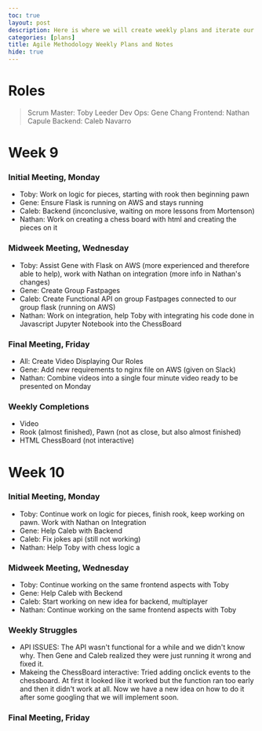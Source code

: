 ```yaml
---
toc: true
layout: post
description: Here is where we will create weekly plans and iterate our weekly plans.
categories: [plans]
title: Agile Methodology Weekly Plans and Notes
hide: true
---
```


# Roles
> Scrum Master: Toby Leeder
> Dev Ops: Gene Chang
> Frontend: Nathan Capule
> Backend: Caleb Navarro

# Week 9

### Initial Meeting, Monday
- Toby: Work on logic for pieces, starting with rook then beginning pawn
- Gene: Ensure Flask is running on AWS and stays running
- Caleb: Backend (inconclusive, waiting on more lessons from Mortenson)
- Nathan: Work on creating a chess board with html and creating the pieces on it

### Midweek Meeting, Wednesday
- Toby: Assist Gene with Flask on AWS (more experienced and therefore able to help), work with Nathan on integration (more info in Nathan's changes)
- Gene: Create Group Fastpages
- Caleb: Create Functional API on group Fastpages connected to our group flask (running on AWS)
- Nathan: Work on integration, help Toby with integrating his code done in Javascript Jupyter Notebook into the ChessBoard

### Final Meeting, Friday
- All: Create Video Displaying Our Roles
- Gene: Add new requirements to nginx file on AWS (given on Slack)
- Nathan: Combine videos into a single four minute video ready to be presented on Monday

### Weekly Completions
- Video
- Rook (almost finished), Pawn (not as close, but also almost finished)
- HTML ChessBoard (not interactive)

# Week 10

### Initial Meeting, Monday
- Toby: Continue work on logic for pieces, finish rook, keep working on pawn. Work with Nathan on Integration
- Gene: Help Caleb with Backend
- Caleb: Fix jokes api (still not working)
- Nathan: Help Toby with chess logic a

### Midweek Meeting, Wednesday
- Toby: Continue working on the same frontend aspects with Toby
- Gene: Help Caleb with Beckend
- Caleb: Start working on new idea for backend, multiplayer
- Nathan: Continue working on the same frontend aspects with Toby

### Weekly Struggles
- API ISSUES: The API wasn't functional for a while and we didn't know why. Then Gene and Caleb realized they were just running it wrong and fixed it.
- Makeing the ChessBoard interactive: Tried adding onclick events to the chessboard. At first it looked like it worked but the function ran too early and then it didn't work at all. Now we have a new idea on how to do it after some googling that we will implement soon. 

### Final Meeting, Friday
